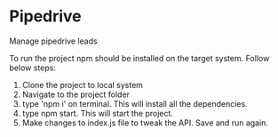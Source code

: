 # Pipedrive
Manage pipedrive leads

To run the project npm should be installed on the target system.
Follow below steps:
1. Clone the project to local system
2. Navigate to the project folder
3. type 'npm i' on terminal. This will install all the dependencies.
4. type npm start. This will start the project.
5. Make changes to index.js file to tweak the API. Save and run again.

